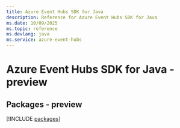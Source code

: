```yaml
---
title: Azure Event Hubs SDK for Java
description: Reference for Azure Event Hubs SDK for Java
ms.date: 10/09/2025
ms.topic: reference
ms.devlang: java
ms.service: azure-event-hubs
---
```

# Azure Event Hubs SDK for Java - preview
## Packages - preview
[!INCLUDE [packages](event-hubs-index.md)]